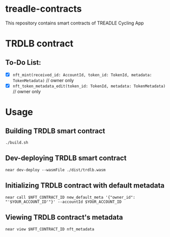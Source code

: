 # treadle-contracts
This repository contains smart contracts of TREADLE Cycling App

# TRDLB contract
## To-Do List:
- [X] `nft_mint(received_id: AccountId, token_id: TokenId, metadata: TokenMetadata)` // owner only
- [X] `nft_token_metadata_edit(token_id: TokenId, metadata: TokenMetadata)` // owner only 

# Usage
## Building TRDLB smart contract
`./build.sh`

## Dev-deploying TRDLB smart contract
`near dev-deploy --wasmFile ./dist/trdlb.wasm`

## Initializing TRDLB contract with default metadata
`near call $NFT_CONTRACT_ID new_default_meta '{"owner_id": "'$YOUR_ACCOUNT_ID'"}' --accountId $YOUR_ACCOUNT_ID`

## Viewing TRDLB contract's metadata
`near view $NFT_CONTRACT_ID nft_metadata`
